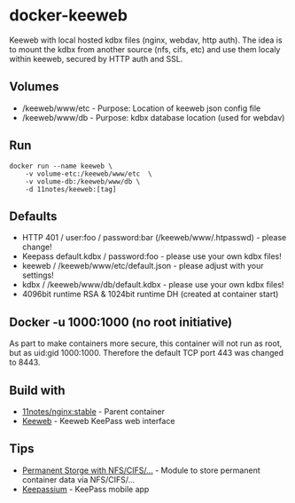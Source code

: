 # docker-keeweb
Keeweb with local hosted kdbx files (nginx, webdav, http auth). The idea is to mount the kdbx from another source (nfs, cifs, etc) and use them localy within keeweb, secured by HTTP auth and SSL.

## Volumes
* /keeweb/www/etc - Purpose: Location of keeweb json config file
* /keeweb/www/db - Purpose: kdbx database location (used for webdav)

## Run
```shell
docker run --name keeweb \
    -v volume-etc:/keeweb/www/etc  \
    -v volume-db:/keeweb/www/db \
    -d 11notes/keeweb:[tag]
```

## Defaults
* HTTP 401 / user:foo / password:bar (/keeweb/www/.htpasswd) - please change!
* Keepass default.kdbx / password:foo - please use your own kdbx files!
* keeweb / /keeweb/www/etc/default.json - please adjust with your settings!
* kdbx / /keeweb/www/db/default.kdbx - please use your own kdbx files!
* 4096bit runtime RSA & 1024bit runtime DH (created at container start)

## Docker -u 1000:1000 (no root initiative)
As part to make containers more secure, this container will not run as root, but as uid:gid 1000:1000. Therefore the default TCP port 443 was changed to 8443.

## Build with
* [11notes/nginx:stable](https://github.com/11notes/docker-nginx) - Parent container
* [Keeweb](https://keeweb.info/) - Keeweb KeePass web interface

## Tips
* [Permanent Storge with NFS/CIFS/...](https://github.com/11notes/alpine-docker-netshare) - Module to store permanent container data via NFS/CIFS/...
* [Keepassium](https://keepassium.com/) - KeePass mobile app